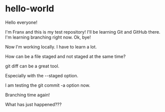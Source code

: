 # hello-world
Hello everyone!

I'm Franx and this is my test repository! I'll be learning Git and GitHub there.
I'm learning branching right now. Ok, bye!

Now I'm working locally. I have to learn a lot.

How can be a file staged and not staged at the same time?

git diff can be a great tool.

Especially with the --staged option.

I am testing the git commit -a option now.

Branching time again!

What has just happened???

